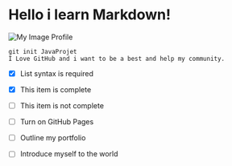 # Hello i learn Markdown!
![My Image Profile](https://avatars.githubusercontent.com/u/120027323?v=4)

```
git init JavaProjet
I Love GitHub and i want to be a best and help my community.

```
- [x] List syntax is required
- [x] This item is complete
- [ ] This item is not complete

- [ ] Turn on GitHub Pages
- [ ] Outline my portfolio
- [ ] Introduce myself to the world
